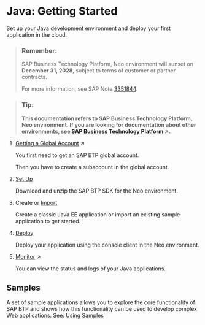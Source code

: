 <!-- loioe66f3eecbb5710148397a19b46c4979b -->

# Java: Getting Started

Set up your Java development environment and deploy your first application in the cloud.



> ### Remember:  
> SAP Business Technology Platform, Neo environment will sunset on **December 31, 2028**, subject to terms of customer or partner contracts.
> 
> For more information, see SAP Note [3351844](https://me.sap.com/notes/3351844).

> ### Tip:  
> **This documentation refers to SAP Business Technology Platform, Neo environment. If you are looking for documentation about other environments, see [SAP Business Technology Platform](https://help.sap.com/viewer/65de2977205c403bbc107264b8eccf4b/Cloud/en-US/6a2c1ab5a31b4ed9a2ce17a5329e1dd8.html "SAP Business Technology Platform (SAP BTP) is an integrated offering comprised of four technology portfolios: database and data management, application development and integration, analytics, and intelligent technologies. The platform offers users the ability to turn data into business value, compose end-to-end business processes, and build and extend SAP applications quickly.") :arrow_upper_right:.**



1.  [Getting a Global Account](https://help.sap.com/viewer/65de2977205c403bbc107264b8eccf4b/Cloud/en-US/046f127f2a614438b616ccfc575fdb16.html "Explore the different options for trying out SAP BTP.") :arrow_upper_right:

    You first need to get an SAP BTP global account.

    Then you have to create a subaccount in the global account.

2.  [Set Up](setting-up-the-development-environment-e815ca4.md)

    Download and unzip the SAP BTP SDK for the Neo environment.

3.  Create or [Import](using-samples-937ce0d.md)

    Create a classic Java EE application or import an existing sample application to get started.

4.  [Deploy](deploying-and-updating-java-applications-e5dfbc6.md)

    Deploy your application using the console client in the Neo environment.

5.  [Monitor](https://help.sap.com/viewer/64f7d2b06c6b40a9b3097860c5930641/Cloud/en-US/cf4b2953c2534c0a9b491abf5a4847d7.html "") :arrow_upper_right:

    You can view the status and logs of your Java applications.




## Samples

A set of sample applications allows you to explore the core functionality of SAP BTP and shows how this functionality can be used to develop complex Web applications. See: [Using Samples](using-samples-937ce0d.md) 

